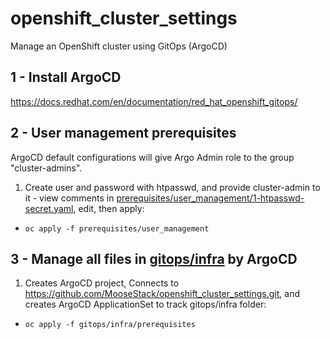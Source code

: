 # openshift_cluster_settings

Manage an OpenShift cluster using GitOps (ArgoCD)

## 1 - Install ArgoCD

https://docs.redhat.com/en/documentation/red_hat_openshift_gitops/


## 2 - User management prerequisites

ArgoCD default configurations will give Argo Admin role to the group "cluster-admins".

1. Create user and password with htpasswd, and provide cluster-admin to it - view comments in [prerequisites/user_management/1-htpasswd-secret.yaml](prerequisites/user_management/1-htpasswd-secret.yaml), edit, then apply:
  
-  `oc apply -f prerequisites/user_management`


## 3 - Manage all files in [gitops/infra](gitops/infra) by ArgoCD

1. Creates ArgoCD project, Connects to https://github.com/MooseStack/openshift_cluster_settings.git, and creates ArgoCD ApplicationSet to track gitops/infra folder:
  - `oc apply -f gitops/infra/prerequisites`